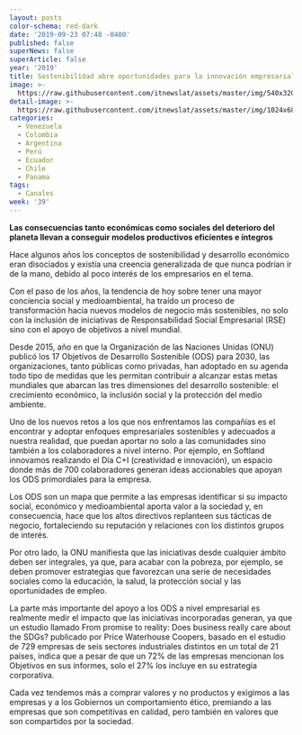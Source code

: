 ```yaml
---
layout: posts
color-schema: red-dark
date: '2019-09-23 07:48 -0400'
published: false
superNews: false
superArticle: false
year: '2019'
title: Sostenibilidad abre oportunidades para la innovación empresarial
image: >-
  https://raw.githubusercontent.com/itnewslat/assets/master/img/540x320/Oscar-Saez-p.jpg
detail-image: >-
  https://raw.githubusercontent.com/itnewslat/assets/master/img/1024x680/Oscar-Saez-g.jpg
categories:
  - Venezuela
  - Colombia
  - Argentina
  - Perú
  - Ecuador
  - Chile
  - Panama
tags:
  - Canales
week: '39'
---
```

**Las consecuencias tanto económicas como sociales del deterioro del planeta llevan a conseguir modelos productivos eficientes e íntegros**

Hace algunos años los conceptos de sostenibilidad y desarrollo económico eran disociados y existía una creencia generalizada de que nunca podrían ir de la mano, debido al poco interés de los empresarios en el tema.

Con el paso de los años, la tendencia de hoy sobre tener una mayor conciencia social y medioambiental, ha traído un proceso de transformación hacia nuevos modelos de negocio más sostenibles, no solo con la inclusión de iniciativas de Responsabilidad Social Empresarial (RSE) sino con el apoyo de objetivos a nivel mundial.

Desde 2015, año en que la Organización de las Naciones Unidas (ONU) publicó los 17 Objetivos de Desarrollo Sostenible (ODS) para 2030, las organizaciones, tanto públicas como privadas, han adoptado en su agenda todo tipo de medidas que les permitan contribuir a alcanzar estas metas mundiales que abarcan las tres dimensiones del desarrollo sostenible: el crecimiento económico, la inclusión social y la protección del medio ambiente.

Uno de los nuevos retos a los que nos enfrentamos las compañías es el encontrar y adoptar enfoques empresariales sostenibles y adecuados a nuestra realidad, que puedan aportar no solo a las comunidades sino también a los colaboradores a nivel interno. Por ejemplo, en Softland innovamos realizando el Día C+I (creatividad e innovación), un espacio donde más de 700 colaboradores generan ideas accionables que apoyan los ODS primordiales para la empresa.

Los ODS son un mapa que permite a las empresas identificar si su impacto social, económico y medioambiental aporta valor a la sociedad y, en consecuencia, hace que los altos directivos replanteen sus tácticas de negocio, fortaleciendo su reputación y relaciones con los distintos grupos de interés.

Por otro lado, la ONU manifiesta que las iniciativas desde cualquier ámbito deben ser integrales, ya que, para acabar con la pobreza, por ejemplo, se deben promover estrategias que favorezcan una serie de necesidades sociales como la educación, la salud, la protección social y las oportunidades de empleo.

La parte más importante del apoyo a los ODS a nivel empresarial es realmente medir el impacto que las iniciativas incorporadas generan, ya que un estudio llamado From promise to reality: Does business really care about the SDGs? publicado por Price Waterhouse Coopers, basado en el estudio de 729 empresas de seis sectores industriales distintos en un total de 21 países, indica que a pesar de que un 72% de las empresas mencionan los Objetivos en sus informes, solo el 27% los incluye en su estrategia corporativa.

Cada vez tendemos más a comprar valores y no productos y exigimos a las empresas y a los Gobiernos un comportamiento ético, premiando a las empresas que son competitivas en calidad, pero también en valores que son compartidos por la sociedad.